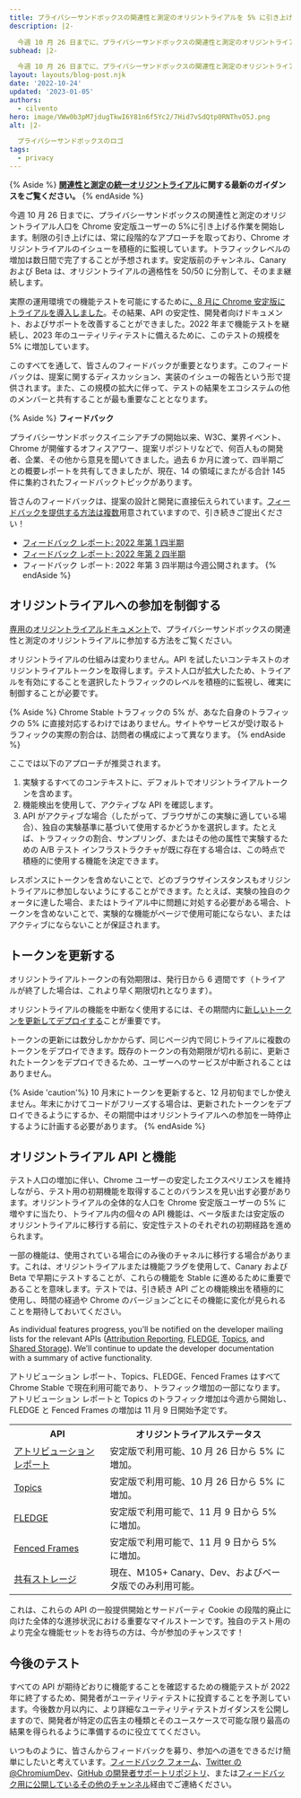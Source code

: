 ```yaml
---
title: プライバシーサンドボックスの関連性と測定のオリジントライアルを 5% に引き上げ
description: |2-

  今週 10 月 26 日までに、プライバシーサンドボックスの関連性と測定のオリジントライアルの人口を Chrome 安定版ユーザーの 5% まで引き上げる作業を開始します。
subhead: |2-

  今週 10 月 26 日までに、プライバシーサンドボックスの関連性と測定のオリジントライアルの人口を Chrome 安定版ユーザーの 5% まで引き上げる作業を開始します。
layout: layouts/blog-post.njk
date: '2022-10-24'
updated: '2023-01-05'
authors:
  - cilvento
hero: image/VWw0b3pM7jdugTkwI6Y81n6f5Yc2/7Hid7vSdQtp0RNThvO5J.png
alt: |2-

  プライバシーサンドボックスのロゴ
tags:
  - privacy
---
```


{% Aside %} **[関連性と測定の統一オリジントライアル](/docs/privacy-sandbox/unified-origin-trial/)に関する最新のガイダンスをご覧ください。** {% endAside %}

今週 10 月 26 日までに、プライバシーサンドボックスの関連性と測定のオリジントライアル人口を Chrome 安定版ユーザーの 5%に引き上げる作業を開始します。制限の引き上げには、常に段階的なアプローチを取っており、Chrome オリジントライアルのイシューを積極的に監視しています。トラフィックレベルの増加は数日間で完了することが予想されます。安定版前のチャンネル、Canary および Beta は、オリジントライアルの適格性を 50/50 に分割して、そのまま継続します。

実際の運用環境での機能テストを可能にするために[、8 月に Chrome 安定版にトライアルを導入しました](/blog/expanding-privacy-sandbox-testing/)。その結果、API の安定性、開発者向けドキュメント、およびサポートを改善することができました。2022 年まで機能テストを継続し、2023 年のユーティリティテストに備えるために、このテストの規模を 5% に増加しています。

このすべてを通して、皆さんのフィードバックが重要となります。このフィードバックは、提案に関するディスカッション、実装のイシューの報告という形で提供されます。また、この規模の拡大に伴って、テストの結果をエコシステムの他のメンバーと共有することが最も重要なこととなります。

{% Aside %} **フィードバック**

プライバシーサンドボックスイニシアチブの開始以来、W3C、業界イベント、Chrome が開催するオフィスアワー、提案リポジトリなどで、何百人もの開発者、企業、その他から意見を聞いてきました。過去 6 か月に渡って、四半期ごとの概要レポートを共有してきましたが、現在、14 の領域にまたがる合計 145 件に集約されたフィードバックトピックがあります。

皆さんのフィードバックは、提案の設計と開発に直接伝えられています。[フィードバックを提供する方法は複数](/docs/privacy-sandbox/feedback/)用意されていますので、引き続きご提出ください！

- [フィードバック レポート: 2022 年第 1 四半期](/docs/privacy-sandbox/feedback/report-2022-q1/)
- [フィードバック レポート: 2022 年第 2 四半期](/docs/privacy-sandbox/feedback/report-2022-q2/)
- フィードバック レポート: 2022 年第 3 四半期は今週公開されます。 {% endAside %}

## オリジントライアルへの参加を制御する

[専用のオリジントライアルドキュメント](/docs/privacy-sandbox/unified-origin-trial/)で、プライバシーサンドボックスの関連性と測定のオリジントライアルに参加する方法をご覧ください。

オリジントライアルの仕組みは変わりません。API を試したいコンテキストのオリジントライアルトークンを取得します。テスト人口が拡大したため、トライアルを有効にすることを選択したトラフィックのレベルを積極的に監視し、確実に制御することが必要です。

{% Aside %} Chrome Stable トラフィックの 5% が、あなた自身のトラフィックの 5% に直接対応するわけではありません。サイトやサービスが受け取るトラフィックの実際の割合は、訪問者の構成によって異なります。 {% endAside %}

ここでは以下のアプローチが推奨されます。

1. 実験するすべてのコンテキストに、デフォルトでオリジントライアルトークンを含めます。
2. 機能検出を使用して、アクティブな API を確認します。
3. API がアクティブな場合（したがって、ブラウザがこの実験に適している場合）、独自の実験基準に基づいて使用するかどうかを選択します。たとえば、トラフィックの割合、サンプリング、またはその他の属性で実験するための A/B テスト インフラストラクチャが既に存在する場合は、この時点で積極的に使用する機能を決定できます。

レスポンスにトークンを含めないことで、どのブラウザインスタンスもオリジントライアルに参加しないようにすることができます。たとえば、実験の独自のクォータに達した場合、またはトライアル中に問題に対処する必要がある場合、トークンを含めないことで、実験的な機能がページで使用可能にならない、またはアクティブにならないことが保証されます。

## トークンを更新する

オリジントライアルトークンの有効期限は、発行日から 6 週間です（トライアルが終了した場合は、これより早く期限切れとなります）。

オリジントライアルの機能を中断なく使用するには、その期間内に[新しいトークンを更新してデプロイする](/docs/web-platform/origin-trials/#renew)ことが重要です。

トークンの更新には数分しかかからず、同じページ内で同じトライアルに複数のトークンをデプロイできます。既存のトークンの有効期限が切れる前に、更新されたトークンをデプロイできるため、ユーザーへのサービスが中断されることはありません。

{% Aside 'caution'%} 10 月末にトークンを更新すると、12 月初旬までしか使えません。年末にかけてコードがフリーズする場合は、更新されたトークンをデプロイできるようにするか、その期間中はオリジントライアルへの参加を一時停止するように計画する必要があります。 {% endAside %}

## オリジントライアル API と機能

テスト人口の増加に伴い、Chrome ユーザーの安定したエクスペリエンスを維持しながら、テスト用の初期機能を取得することのバランスを見い出す必要があります。オリジントライアルの全体的な人口を Chrome 安定版ユーザーの 5% に増やすに当たり、トライアル内の個々の API 機能は、ベータ版または安定版のオリジントライアルに移行する前に、安定性テストのそれぞれの初期経路を進められます。

一部の機能は、使用されている場合にのみ後のチャネルに移行する場合があります。これは、オリジントライアルまたは機能フラグを使用して、Canary および Beta で早期にテストすることが、これらの機能を Stable に進めるために重要であることを意味します。テストでは、引き続き API ごとの機能検出を積極的に使用し、時間の経過や Chrome のバージョンごとにその機能に変化が見られることを期待しておいてください。

As individual features progress, you’ll be notified on the developer mailing lists for the relevant APIs ([Attribution Reporting](https://groups.google.com/a/chromium.org/g/attribution-reporting-api-dev), [FLEDGE](https://groups.google.com/a/chromium.org/g/fledge-api-announce), [Topics](https://groups.google.com/a/chromium.org/g/topics-api-announce), and [Shared Storage](https://groups.google.com/a/chromium.org/g/shared-storage-api-announcements)). We’ll continue to update the developer documentation with a summary of active functionality.

アトリビューション レポート、Topics、FLEDGE、Fenced Frames はすべて Chrome Stable で現在利用可能であり、トラフィック増加の一部になります。アトリビューション レポートと Topics のトラフィック増加は今週から開始し、FLEDGE と Fenced Frames の増加は 11 月 9 日開始予定です。

<table>
  <tr>
   <th>API</th>
   <th>オリジントライアルステータス</th>
  </tr>
  <tr>
   <td><a href="/docs/privacy-sandbox/attribution-reporting/">アトリビューション レポート</a></td>
   <td>安定版で利用可能、10 月 26 日から 5% に増加。</td>
  </tr>
  <tr>
   <td><a href="/docs/privacy-sandbox/topics/">Topics</a></td>
   <td>安定版で利用可能、10 月 26 日から 5% に増加。</td>
  </tr>
  <tr>
   <td><a href="/docs/privacy-sandbox/fledge/">FLEDGE</a></td>
   <td>安定版で利用可能で、11 月 9 日から 5% に増加。</td>
  </tr>
  <tr>
   <td><a href="/docs/privacy-sandbox/fenced-frame/">Fenced Frames</a></td>
   <td>安定版で利用可能で、11 月 9 日から 5% に増加。</td>
  </tr>
  <tr>
   <td><a href="/docs/privacy-sandbox/shared-storage/">共有ストレージ</a></td>
   <td>現在、M105+ Canary、Dev、およびベータ版でのみ利用可能。</td>
  </tr>
</table>

これは、これらの API の一般提供開始とサードパーティ Cookie の段階的廃止に向けた全体的な進捗状況における重要なマイルストーンです。独自のテスト用のより完全な機能セットをお待ちの方は、今が参加のチャンスです！

## 今後のテスト

すべての API が期待どおりに機能することを確認するための機能テストが 2022 年に終了するため、開発者がユーティリティテストに投資することを予測しています。今後数か月以内に、より詳細なユーティリティテストガイダンスを公開しますので、開発者が特定の広告主の種類とそのユースケースで可能な限り最高の結果を得られるように準備するのに役立ててください。

いつものように、皆さんからフィードバックを募り、参加への道をできるだけ簡単にしたいと考えています。[フィードバック フォーム](https://goo.gle/privacy-sandbox-feedback)、[Twitter の @ChromiumDev](https://twitter.com/ChromiumDev)、[GitHub の開発者サポートリポジトリ](https://github.com/GoogleChromeLabs/privacy-sandbox-dev-support)、または[フィードバック用に公開しているその他のチャンネル](/docs/privacy-sandbox/feedback/)経由でご連絡ください。
